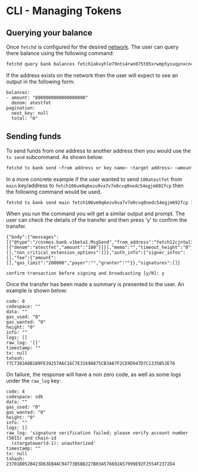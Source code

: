 # CLI - Managing Tokens

## Querying your balance

Once `fetchd` is configured for the desired [network](../cli-introduction/). The user can query there balance using the following command:

```bash
fetchd query bank balances fetch1akvyhle79nts4rwn075t85xrwmp5ysuqynxcn4
```

If the address exists on the network then the user will expect to see an output in the following form:

```text
balances:
- amount: "8000000000000000000"
  denom: atestfet
pagination:
  next_key: null
  total: "0"
```


## Sending funds

To send funds from one address to another address then you would use the `tx send` subcommand. As shown below:

```bash
fetchd tx bank send <from address or key name> <target address> <amount>
```

In a more concrete example if the user wanted to send `100atestfet` from `main` key/address to `fetch106vm9q6ezu9va7v7e0cvq0nedc54egjm692fcp` then the following command would be used.

```bash
fetchd tx bank send main fetch106vm9q6ezu9va7v7e0cvq0nedc54egjm692fcp 100atestfet
```

When you run the command you will get a similar output and prompt. The user can check the details of the transfer and then press 'y' to confirm the transfer.

```text
{"body":{"messages":[{"@type":"/cosmos.bank.v1beta1.MsgSend","from_address":"fetch12cjntwl32dry7fxck8qlgxq6na3fk5juwjdyy3","to_address":"fetch1hph8kd54gl6qk0hy5rl08qw9gcr4vltmk3w02v","amount":[{"denom":"atestfet","amount":"100"}]}],"memo":"","timeout_height":"0","extension_options":[],"non_critical_extension_options":[]},"auth_info":{"signer_infos":[],"fee":{"amount":[],"gas_limit":"200000","payer":"","granter":""}},"signatures":[]}

confirm transaction before signing and broadcasting [y/N]: y
```

Once the transfer has been made a summary is presented to the user. An example is shown below:

```text
code: 0
codespace: ""
data: ""
gas_used: "0"
gas_wanted: "0"
height: "0"
info: ""
logs: []
raw_log: '[]'
timestamp: ""
tx: null
txhash: 77C7382A0B1B9FE39257A6C16C7E3169A875CB3A87F2CE9D947D7C1335B53E76
```

On failure, the response will have a non zero code, as well as some logs under the `raw_log` key:

```text
code: 4
codespace: sdk
data: ""
gas_used: "0"
gas_wanted: "0"
height: "0"
info: ""
logs: []
raw_log: 'signature verification failed; please verify account number (5815) and chain-id
  (stargateworld-1): unauthorized'
timestamp: ""
tx: null
txhash: 23701B052B423D63EB4AC94773B5B8227B03A576692A57999E92F2554F2372D4
```
